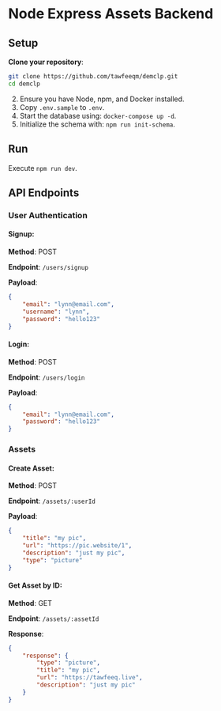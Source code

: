 
# Node Express Assets Backend

## Setup

**Clone your repository**:
   ```bash
   git clone https://github.com/tawfeeqm/demclp.git
   cd demclp
   ```
2. Ensure you have Node, npm, and Docker installed.
3. Copy `.env.sample` to `.env`.
4. Start the database using: `docker-compose up -d`.
5. Initialize the schema with: `npm run init-schema`.

## Run

Execute `npm run dev`.

## API Endpoints

### User Authentication

#### Signup:
**Method**: POST

**Endpoint**: `/users/signup`

**Payload**:
```json
{
    "email": "lynn@email.com",
    "username": "lynn",
    "password": "hello123"
}
```

#### Login:
**Method**: POST

**Endpoint**: `/users/login`

**Payload**:
```json
{
    "email": "lynn@email.com",
    "password": "hello123"
}
```

### Assets

#### Create Asset:
**Method**: POST

**Endpoint**: `/assets/:userId`

**Payload**:
```json
{
    "title": "my pic",
    "url": "https://pic.website/1",
    "description": "just my pic",
    "type": "picture"
}
```

#### Get Asset by ID:
**Method**: GET

**Endpoint**: `/assets/:assetId`

**Response**:
```json
{
    "response": {
        "type": "picture",
        "title": "my pic",
        "url": "https://tawfeeq.live",
        "description": "just my pic"
    }
}
```

